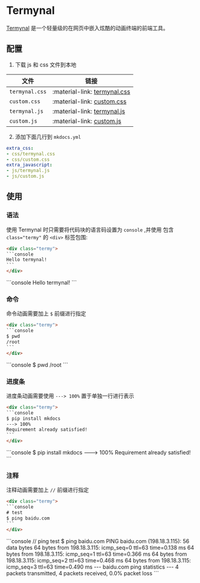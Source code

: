 # Termynal

[Termynal] 是一个轻量级的在网页中嵌入炫酷的动画终端的前端工具。

[Termynal]:https://github.com/ines/termynal

## 配置

1. 下载 js 和 css 文件到本地

| 文件             | 链接                                |
| --------------- | ----------------------------------- |
| `termynal.css`  | :material-link:     [termynal.css]  |
| `custom.css`    | :material-link:     [custom.css]    |
| `termynal.js`   | :material-link:     [termynal.js]   |
| `custom.js`     | :material-link:     [custom.js]     |

[termynal.css]: https://raw.githubusercontent.com/tiangolo/typer/master/docs/css/termynal.css
[custom.css]: https://raw.githubusercontent.com/tiangolo/typer/master/docs/css/custom.css
[termynal.js]: https://raw.githubusercontent.com/tiangolo/typer/master/docs/js/termynal.js
[custom.js]: https://raw.githubusercontent.com/tiangolo/typer/master/docs/js/custom.js

2. 添加下面几行到 `mkdocs.yml`
```yaml
extra_css:
- css/termynal.css
- css/custom.css
extra_javascript:
- js/termynal.js
- js/custom.js
```

## 使用
### 语法
使用 Termynal 时只需要将代码块的语言码设置为 `console` ,并使用 包含 `class="termy"` 的 `<div>` 标签包围:

```` html title="Termynal"
<div class="termy">
```console
Hello termynal!
```
</div>
````

<div class="termy">
```console
Hello termynal!
```
</div>



### 命令
命令动画需要加上 `$` 前缀进行指定
```` html title="Termynal"
<div class="termy">
```console
$ pwd
/root
```
</div>

````
<div class="termy">
```console
$ pwd
/root
```
</div>


### 进度条

进度条动画需要使用 `---> 100%` 置于单独一行进行表示
```` html title="Termynal"
<div class="termy">
```console
$ pip install mkdocs
---> 100%
Requirement already satisfied!
```
</div>
````


<div class="termy">
```console
$ pip install mkdocs
---> 100%
Requirement already satisfied!
```
</div>


### 注释
注释动画需要加上 `//` 前缀进行指定

```` html title="Termynal"
<div class="termy">
```console
# test
$ ping baidu.com
```
</div>
````
<div class="termy">
```console
// ping test
$ ping baidu.com
PING baidu.com (198.18.3.115): 56 data bytes
64 bytes from 198.18.3.115: icmp_seq=0 ttl=63 time=0.138 ms
64 bytes from 198.18.3.115: icmp_seq=1 ttl=63 time=0.366 ms
64 bytes from 198.18.3.115: icmp_seq=2 ttl=63 time=0.468 ms
64 bytes from 198.18.3.115: icmp_seq=3 ttl=63 time=0.490 ms
--- baidu.com ping statistics ---
4 packets transmitted, 4 packets received, 0.0% packet loss
```
</div>
